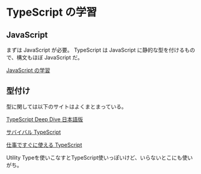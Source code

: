 # TypeScript の学習

## JavaScript

まずは JavaScript が必要。
TypeScript は JavaScript に静的な型を付けるもので、構文もほぼ JavaScript だ。

[JavaScript の学習](../JavaScript/JavaScriptの学習.md)

## 型付け

型に関しては以下のサイトはよくまとまっている。

[TypeScript Deep Dive 日本語版](https://typescript-jp.gitbook.io/deep-dive/)

[サバイバル TypeScript](https://typescriptbook.jp/)

[仕事ですぐに使える TypeScript](https://future-architect.github.io/typescript-guide/index.html)

Utility Typeを使いこなすとTypeScript使いっぽいけど、いらないとこにも使いがち。
